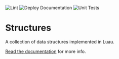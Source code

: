 ![Lint](https://github.com/Nezuo/structures/workflows/Lint/badge.svg) ![Deploy Documentation](https://github.com/Nezuo/structures/workflows/Deploy%20Documentation/badge.svg) ![Unit Tests](https://github.com/Nezuo/structures/workflows/Unit%20Tests/badge.svg) 
# Structures
A collection of data structures implemented in Luau.

[Read the documentation](https://nezuo.github.io/structures/) for more info.

